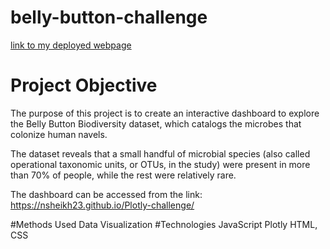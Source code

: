 # belly-button-challenge
[link to my deployed webpage](https://nataliaxmoreno.github.io/belly-button-challenge/)
# Project Objective
The purpose of this project is to create an interactive dashboard to explore the Belly Button Biodiversity dataset, which catalogs the microbes that colonize human navels.

The dataset reveals that a small handful of microbial species (also called operational taxonomic units, or OTUs, in the study) were present in more than 70% of people, while the rest were relatively rare.

The dashboard can be accessed from the link: https://nsheikh23.github.io/Plotly-challenge/

#Methods Used
Data Visualization
#Technologies
JavaScript
Plotly
HTML, CSS
